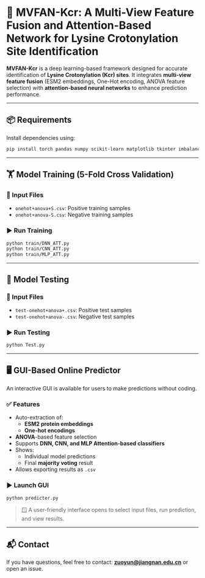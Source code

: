 # 🧬 MVFAN-Kcr: A Multi-View Feature Fusion and Attention-Based Network for Lysine Crotonylation Site Identification

**MVFAN-Kcr** is a deep learning-based framework designed for accurate identification of **Lysine Crotonylation (Kcr) sites**. It integrates **multi-view feature fusion** (ESM2 embeddings, One-Hot encoding, ANOVA feature selection) with **attention-based neural networks** to enhance prediction performance.

---

## 📦 Requirements

Install dependencies using:

```bash
pip install torch pandas numpy scikit-learn matplotlib tkinter imbalanced-learn biopython
```

---

## 🏋️ Model Training (5-Fold Cross Validation)

### 📁 Input Files

- `onehot+anova+S.csv`: Positive training samples
- `onehot+anova-S.csv`: Negative training samples

### ▶️ Run Training

```bash
python train/DNN_ATT.py
python train/CNN_ATT.py
python train/MLP_ATT.py
```

---

## 🔬 Model Testing

### 📁 Input Files

- `test-onehot+anova+.csv`: Positive test samples
- `test-onehot+anova-.csv`: Negative test samples

### ▶️ Run Testing

```bash
python Test.py
```

---

## 🖥️ GUI-Based Online Predictor

An interactive GUI is available for users to make predictions without coding.

### ✅ Features

- Auto-extraction of:
  - **ESM2 protein embeddings**
  - **One-hot encodings**
- **ANOVA**-based feature selection
- Supports **DNN, CNN, and MLP Attention-based classifiers**
- Shows:
  - Individual model predictions
  - Final **majority voting** result
- Allows exporting results as `.csv`

### ▶️ Launch GUI

```bash
python predicter.py
```

> 🪟 A user-friendly interface opens to select input files, run prediction, and view results.

---

## 📬 Contact

If you have questions, feel free to contact: **zuoyun@jiangnan.edu.cn** or open an issue.
